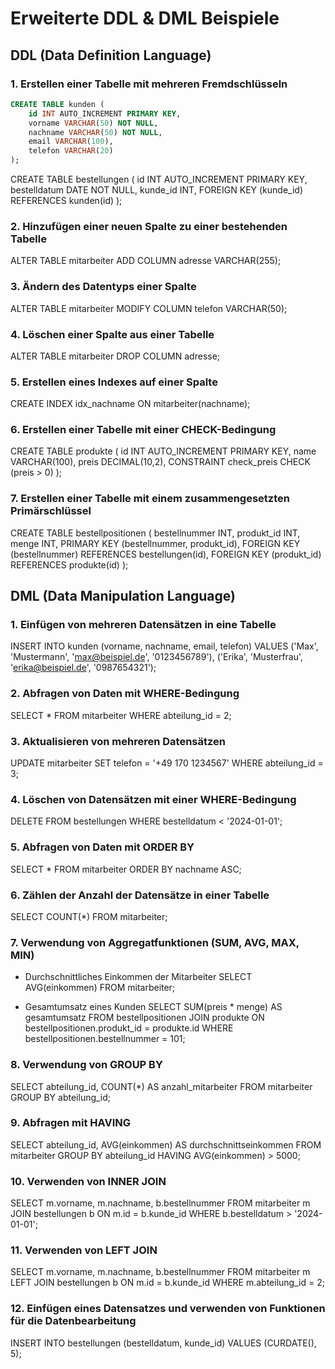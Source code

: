 # Erweiterte DDL & DML Beispiele

## DDL (Data Definition Language)

### 1. Erstellen einer Tabelle mit mehreren Fremdschlüsseln
```sql
CREATE TABLE kunden (
    id INT AUTO_INCREMENT PRIMARY KEY,
    vorname VARCHAR(50) NOT NULL,
    nachname VARCHAR(50) NOT NULL,
    email VARCHAR(100),
    telefon VARCHAR(20)
);
```
CREATE TABLE bestellungen (
    id INT AUTO_INCREMENT PRIMARY KEY,
    bestelldatum DATE NOT NULL,
    kunde_id INT,
    FOREIGN KEY (kunde_id) REFERENCES kunden(id)
);


### 2. Hinzufügen einer neuen Spalte zu einer bestehenden Tabelle
ALTER TABLE mitarbeiter ADD COLUMN adresse VARCHAR(255);


### 3. Ändern des Datentyps einer Spalte
ALTER TABLE mitarbeiter MODIFY COLUMN telefon VARCHAR(50);


### 4. Löschen einer Spalte aus einer Tabelle
ALTER TABLE mitarbeiter DROP COLUMN adresse;


### 5. Erstellen eines Indexes auf einer Spalte
CREATE INDEX idx_nachname ON mitarbeiter(nachname);


### 6. Erstellen einer Tabelle mit einer CHECK-Bedingung
CREATE TABLE produkte (
    id INT AUTO_INCREMENT PRIMARY KEY,
    name VARCHAR(100),
    preis DECIMAL(10,2),
    CONSTRAINT check_preis CHECK (preis > 0)
);


### 7. Erstellen einer Tabelle mit einem zusammengesetzten Primärschlüssel
CREATE TABLE bestellpositionen (
    bestellnummer INT,
    produkt_id INT,
    menge INT,
    PRIMARY KEY (bestellnummer, produkt_id),
    FOREIGN KEY (bestellnummer) REFERENCES bestellungen(id),
    FOREIGN KEY (produkt_id) REFERENCES produkte(id)
);


## DML (Data Manipulation Language)

### 1. Einfügen von mehreren Datensätzen in eine Tabelle
INSERT INTO kunden (vorname, nachname, email, telefon) 
VALUES 
    ('Max', 'Mustermann', 'max@beispiel.de', '0123456789'),
    ('Erika', 'Musterfrau', 'erika@beispiel.de', '0987654321');


### 2. Abfragen von Daten mit WHERE-Bedingung
SELECT * FROM mitarbeiter WHERE abteilung_id = 2;


### 3. Aktualisieren von mehreren Datensätzen
UPDATE mitarbeiter 
SET telefon = '+49 170 1234567' 
WHERE abteilung_id = 3;


### 4. Löschen von Datensätzen mit einer WHERE-Bedingung
DELETE FROM bestellungen WHERE bestelldatum < '2024-01-01';


### 5. Abfragen von Daten mit ORDER BY
SELECT * FROM mitarbeiter ORDER BY nachname ASC;

### 6. Zählen der Anzahl der Datensätze in einer Tabelle
SELECT COUNT(*) FROM mitarbeiter;


### 7. Verwendung von Aggregatfunktionen (SUM, AVG, MAX, MIN)
* Durchschnittliches Einkommen der Mitarbeiter
SELECT AVG(einkommen) FROM mitarbeiter;

* Gesamtumsatz eines Kunden
SELECT SUM(preis * menge) AS gesamtumsatz 
FROM bestellpositionen 
JOIN produkte ON bestellpositionen.produkt_id = produkte.id
WHERE bestellpositionen.bestellnummer = 101;


### 8. Verwendung von GROUP BY
SELECT abteilung_id, COUNT(*) AS anzahl_mitarbeiter 
FROM mitarbeiter 
GROUP BY abteilung_id;


### 9. Abfragen mit HAVING
SELECT abteilung_id, AVG(einkommen) AS durchschnittseinkommen 
FROM mitarbeiter 
GROUP BY abteilung_id 
HAVING AVG(einkommen) > 5000;


### 10. Verwenden von INNER JOIN
SELECT m.vorname, m.nachname, b.bestellnummer 
FROM mitarbeiter m
JOIN bestellungen b ON m.id = b.kunde_id
WHERE b.bestelldatum > '2024-01-01';


### 11. Verwenden von LEFT JOIN
SELECT m.vorname, m.nachname, b.bestellnummer 
FROM mitarbeiter m
LEFT JOIN bestellungen b ON m.id = b.kunde_id
WHERE m.abteilung_id = 2;


### 12. Einfügen eines Datensatzes und verwenden von Funktionen für die Datenbearbeitung
INSERT INTO bestellungen (bestelldatum, kunde_id)
VALUES (CURDATE(), 5);


